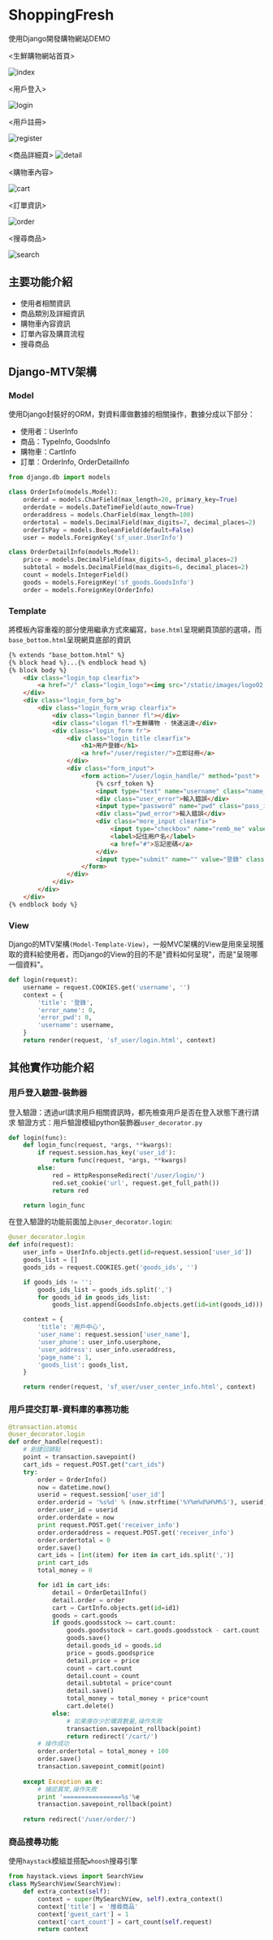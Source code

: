 # ShoppingFresh
使用Django開發購物網站DEMO


<生鮮購物網站首頁>

![index](https://github.com/MarkCCW/shoppingWeb/blob/master/readme_pic/index.png)

<用戶登入>

![login](https://github.com/MarkCCW/shoppingWeb/blob/master/readme_pic/login.png)

<用戶註冊>

![register](https://github.com/MarkCCW/shoppingWeb/blob/master/readme_pic/register.png)

<商品詳細頁>
![detail](https://github.com/MarkCCW/shoppingWeb/blob/master/readme_pic/detail.png)

<購物車內容>

![cart](https://github.com/MarkCCW/shoppingWeb/blob/master/readme_pic/cart.png)

<訂單資訊>

![order](https://github.com/MarkCCW/shoppingWeb/blob/master/readme_pic/order.png)

<搜尋商品>

![search](https://github.com/MarkCCW/shoppingWeb/blob/master/readme_pic/search.png)

## 主要功能介紹
- 使用者相關資訊
- 商品類別及詳細資訊
- 購物車內容資訊 
- 訂單內容及購買流程
- 搜尋商品

## Django-MTV架構
### Model
使用Django封裝好的ORM，對資料庫做數據的相關操作，數據分成以下部分：
- 使用者：UserInfo
- 商品：TypeInfo, GoodsInfo
- 購物車：CartInfo
- 訂單：OrderInfo, OrderDetailInfo
```python
from django.db import models

class OrderInfo(models.Model):
    orderid = models.CharField(max_length=20, primary_key=True)
    orderdate = models.DateTimeField(auto_now=True)
    orderaddress = models.CharField(max_length=100)
    ordertotal = models.DecimalField(max_digits=7, decimal_places=2)
    orderIsPay = models.BooleanField(default=False)
    user = models.ForeignKey('sf_user.UserInfo')

class OrderDetailInfo(models.Model):
    price = models.DecimalField(max_digits=5, decimal_places=2)
    subtotal = models.DecimalField(max_digits=6, decimal_places=2)
    count = models.IntegerField()
    goods = models.ForeignKey('sf_goods.GoodsInfo')
    order = models.ForeignKey(OrderInfo)
```
### Template
將模板內容重複的部分使用繼承方式來編寫，`base.html`呈現網頁頂部的選項，而`base_bottom.html`呈現網頁底部的資訊
```html
{% extends "base_bottom.html" %}
{% block head %}...{% endblock head %}
{% block body %}
	<div class="login_top clearfix">
		<a href="/" class="login_logo"><img src="/static/images/logo02.png"></a>
	</div>
	<div class="login_form_bg">
		<div class="login_form_wrap clearfix">
			<div class="login_banner fl"></div>
			<div class="slogan fl">生鮮購物 · 快速送達</div>
			<div class="login_form fr">
				<div class="login_title clearfix">
					<h1>用户登錄</h1>
					<a href="/user/register/">立即註冊</a>
				</div>
				<div class="form_input">
					<form action="/user/login_handle/" method="post">
						{% csrf_token %}
						<input type="text" name="username" class="name_input" value="{{username}}" placeholder="請輸入用户名">
						<div class="user_error">輸入錯誤</div>
						<input type="password" name="pwd" class="pass_input" value="{{userpwd}}" placeholder="請輸入密碼">
						<div class="pwd_error">輸入錯誤</div>
						<div class="more_input clearfix">
							<input type="checkbox" name="remb_me" value="1" checked="checked">
							<label>記住用户名</label>
							<a href="#">忘記密碼</a>
						</div>
						<input type="submit" name="" value="登錄" class="input_submit">
					</form>
				</div>
			</div>
		</div>
	</div>
{% endblock body %}
```
### View
Django的MTV架構`(Model-Template-View)`，一般MVC架構的View是用來呈現獲取的資料給使用者，而Django的View的目的不是"資料如何呈現"，而是"呈現哪一個資料"。
```python
def login(request):
    username = request.COOKIES.get('username', '')
    context = {
        'title': '登錄',
        'error_name': 0,
        'error_pwd': 0,
        'username': username,
    }
    return render(request, 'sf_user/login.html', context)
```

## 其他實作功能介紹
### 用戶登入驗證-裝飾器
登入驗證：透過url請求用戶相關資訊時，都先檢查用戶是否在登入狀態下進行請求
驗證方式：用戶驗證模組python裝飾器`user_decorator.py`
```python
def login(func):
    def login_func(request, *args, **kwargs):
        if request.session.has_key('user_id'):
            return func(request, *args, **kwargs)
        else:
            red = HttpResponseRedirect('/user/login/')
            red.set_cookie('url', request.get_full_path())
            return red

    return login_func
```
在登入驗證的功能前面加上`@user_decorator.login`:
```python
@user_decorator.login
def info(request):
    user_info = UserInfo.objects.get(id=request.session['user_id'])
    goods_list = []
    goods_ids = request.COOKIES.get('goods_ids', '')

    if goods_ids != '':
        goods_ids_list = goods_ids.split(',')
        for goods_id in goods_ids_list:
            goods_list.append(GoodsInfo.objects.get(id=int(goods_id)))

    context = {
        'title': '用戶中心',
        'user_name': request.session['user_name'],
        'user_phone': user_info.userphone,
        'user_address': user_info.useraddress,
        'page_name': 1,
        'goods_list': goods_list,
    }

    return render(request, 'sf_user/user_center_info.html', context)
```

### 用戶提交訂單-資料庫的事務功能
```python
@transaction.atomic
@user_decorator.login
def order_handle(request):
    # 創建回歸點
    point = transaction.savepoint()
    cart_ids = request.POST.get("cart_ids")
    try:
        order = OrderInfo()
        now = datetime.now()
        userid = request.session['user_id']
        order.orderid = '%s%d' % (now.strftime('%Y%m%d%H%M%S'), userid)
        order.user_id = userid
        order.orderdate = now
        print request.POST.get('receiver_info')
        order.orderaddress = request.POST.get('receiver_info')
        order.ordertotal = 0
        order.save()
        cart_ids = [int(item) for item in cart_ids.split(',')]
        print cart_ids
        total_money = 0

        for id1 in cart_ids:
            detail = OrderDetailInfo()
            detail.order = order
            cart = CartInfo.objects.get(id=id1)
            goods = cart.goods
            if goods.goodsstock >= cart.count:
                goods.goodsstock = cart.goods.goodsstock - cart.count
                goods.save()
                detail.goods_id = goods.id
                price = goods.goodsprice
                detail.price = price
                count = cart.count
                detail.count = count
                detail.subtotal = price*count
                detail.save()
                total_money = total_money + price*count
                cart.delete()
            else:
                # 如果庫存少於購買數量,操作失敗
                transaction.savepoint_rollback(point)
                return redirect('/cart/')
        # 操作成功
        order.ordertotal = total_money + 100
        order.save()
        transaction.savepoint_commit(point)
    
    except Exception as e:
        # 捕捉異常,操作失敗
        print '================%s'%e
        transaction.savepoint_rollback(point)
    
    return redirect('/user/order/')
```
### 商品搜尋功能
使用`haystack`模組並搭配`whoosh`搜尋引擎
```python
from haystack.views import SearchView
class MySearchView(SearchView):
    def extra_context(self):
        context = super(MySearchView, self).extra_context()
        context['title'] = '搜尋商品'
        context['guest_cart'] = 1
        context['cart_count'] = cart_count(self.request)
        return context
```
